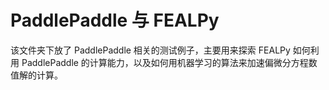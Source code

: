 # PaddlePaddle 与 FEALPy

该文件夹下放了 PaddlePaddle 相关的测试例子，主要用来探索 FEALPy 如何利用
PaddlePaddle 的计算能力，以及如何用机器学习的算法来加速偏微分方程数值解的计算。
